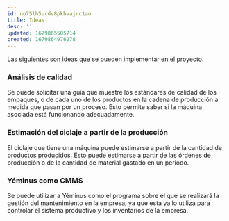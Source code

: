 ```yaml
---
id: no75lh5ucdv8pkhvajrc1ao
title: Ideas
desc: ''
updated: 1679865505714
created: 1679864976278
---
```


Las siguientes son ideas que se pueden implementar en el proyecto.

### Análisis de calidad
Se puede solicitar una guía que muestre los estándares de calidad de los empaques, o de cada uno de los productos en la cadena de producción a medida que pasan por un proceso. Esto permite saber si la máquina asociada está funcionando adecuadamente.

### Estimación del ciclaje a partir de la producción
El ciclaje que tiene una máquina puede estimarse a partir de la cantidad de productos producidos. Esto puede estimarse a partir de las órdenes de producción o de la cantidad de material gastado en un periodo.

### Yéminus como CMMS
Se puede utilizar a Yéminus como el programa sobre el que se realizará la gestión del mantenimiento en la empresa, ya que esta ya lo utiliza para controlar el sistema productivo y los inventarios de la empresa.